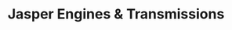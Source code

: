 ---
title: "Jasper Engines & Transmissions"
url: /providence-forge/jasper-engines-und-transmissions/
shop: Autowerkstatt
---